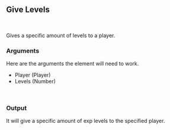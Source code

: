 ## Give Levels
<br>

Gives a specific amount of levels to a player.
<br>

### Arguments
Here are the arguments the element will need to work.
<br>

- Player (Player)
- Levels (Number)
<br>

### Output
It will give a specific amount of exp levels to the specified player.
